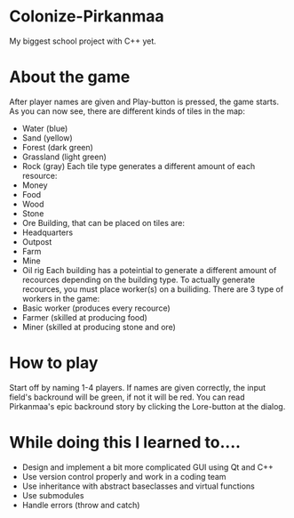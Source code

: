 # Colonize-Pirkanmaa
My biggest school project with C++ yet.

# About the game
After player names are given and Play-button is pressed, the game starts. As you can now see, there are different kinds of tiles in the map:
 - Water (blue)
 - Sand (yellow)
 - Forest (dark green) 
 - Grassland (light green)
 - Rock (gray)
 Each tile type generates a different amount of each resource:
 - Money
 - Food
 - Wood
 - Stone
 - Ore
 Building, that can be placed on tiles are:
 - Headquarters
 - Outpost
 - Farm
 - Mine 
 - Oil rig
 Each building has a poteintial to generate a different amount of recources depending on the building type. To actually generate recources, you must place worker(s) on a builiding. There are 3 type of workers in the game:
 - Basic worker (produces every recource)
 - Farmer (skilled at producing food)
 - Miner (skilled at producing stone and ore)
# How to play
Start off by naming 1-4 players. If names are given correctly, the input field's backround will be green, if not it will be red. You can read Pirkanmaa's epic backround story by clicking the Lore-button at the dialog. 

# While doing this I learned to....
 - Design and implement a bit more complicated GUI using Qt and C++ 
 - Use version control properly and work in a coding team
 - Use inheritance with abstract baseclasses and virtual functions
 - Use submodules
 - Handle errors (throw and catch)
